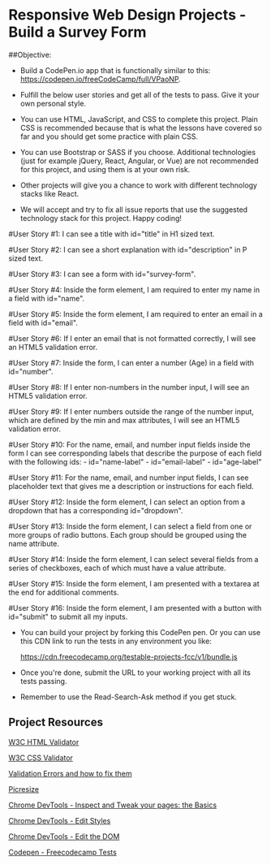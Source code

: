 # Responsive Web Design Projects - Build a Survey Form

##Objective: 
- Build a CodePen.io app that is functionally similar to this: https://codepen.io/freeCodeCamp/full/VPaoNP.

- Fulfill the below user stories and get all of the tests to pass. Give it your own personal style.

- You can use HTML, JavaScript, and CSS to complete this project. Plain CSS is recommended because that is what the lessons have covered so far and you should get some practice with plain CSS. 

- You can use Bootstrap or SASS if you choose. Additional technologies (just for example jQuery, React, Angular, or Vue) are not recommended for this project, and using them is at your own risk. 

- Other projects will give you a chance to work with different technology stacks like React. 

- We will accept and try to fix all issue reports that use the suggested technology stack for this project. Happy coding!

#User Story #1: 
I can see a title with id="title" in H1 sized text.

#User Story #2: 
I can see a short explanation with id="description" in P sized text.

#User Story #3: 
I can see a form with id="survey-form".

#User Story #4: 
Inside the form element, I am required to enter my name in a field with id="name".

#User Story #5: 
Inside the form element, I am required to enter an email in a field with id="email".

#User Story #6: 
If I enter an email that is not formatted correctly, I will see an HTML5 validation error.

#User Story #7: 
Inside the form, I can enter a number (Age) in a field with id="number".

#User Story #8: 
If I enter non-numbers in the number input, I will see an HTML5 validation error.

#User Story #9: 
If I enter numbers outside the range of the number input, which are defined by the min and max attributes, I will see an HTML5 validation error.

#User Story #10: 
For the name, email, and number input fields inside the form I can see corresponding labels that describe the purpose of each field with the following ids: 
    - id="name-label" 
    - id="email-label" 
    - id="age-label"

#User Story #11: 
For the name, email, and number input fields, I can see placeholder text that gives me a description or instructions for each field.

#User Story #12: 
Inside the form element, I can select an option from a dropdown that has a corresponding id="dropdown".

#User Story #13: 
Inside the form element, I can select a field from one or more groups of radio buttons. Each group should be grouped using the name attribute.

#User Story #14: 
Inside the form element, I can select several fields from a series of checkboxes, each of which must have a value attribute.

#User Story #15: 
Inside the form element, I am presented with a textarea at the end for additional comments.

#User Story #16: 
Inside the form element, I am presented with a button with id="submit" to submit all my inputs.

- You can build your project by forking this CodePen pen. Or you can use this CDN link to run the tests in any environment you like: 

    https://cdn.freecodecamp.org/testable-projects-fcc/v1/bundle.js

- Once you're done, submit the URL to your working project with all its tests passing.

- Remember to use the Read-Search-Ask method if you get stuck.

## Project Resources

[W3C HTML Validator](https://validator.w3.org/#validate_by_input)

[W3C CSS Validator](https://jigsaw.w3.org/css-validator/#validate_by_input)

[Validation Errors and how to fix them](http://line25.com/articles/10-common-validation-errors-and-how-to-fix-them)

[Picresize](http://picresize.com/)

[Chrome DevTools - Inspect and Tweak your pages: the Basics](https://developers.google.com/web/tools/chrome-devtools/iterate/inspect-styles/basics?hl=en)

[Chrome DevTools - Edit Styles](https://developers.google.com/web/tools/chrome-devtools/iterate/inspect-styles/edit-styles)

[Chrome DevTools - Edit the DOM](https://developers.google.com/web/tools/chrome-devtools/iterate/inspect-styles/edit-dom)

[Codepen - Freecodecamp Tests](https://codepen.io/Cristian1985/pen/oOxgyB)
